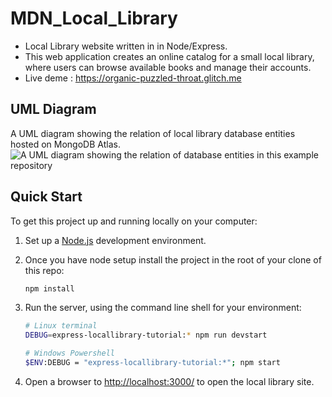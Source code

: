 # MDN_Local_Library

- Local Library website written in in Node/Express.
- This web application creates an online catalog for a small local library, where users can browse available books and manage their accounts.
- Live deme : https://organic-puzzled-throat.glitch.me

## UML Diagram
A UML diagram showing the relation of local library database entities hosted on MongoDB Atlas.
![A UML diagram showing the relation of database entities in this example repository](https://raw.githubusercontent.com/mdn/express-locallibrary-tutorial/main/public/images/Library%20Website%20-%20Mongoose_Express.png)

## Quick Start

To get this project up and running locally on your computer:

1. Set up a [Node.js](https://wiki.developer.mozilla.org/en-US/docs/Learn/Server-side/Express_Nodejs/development_environment) development environment.
2. Once you have node setup install the project in the root of your clone of this repo:

   ```bash
   npm install
   ```
3. Run the server, using the command line shell for your environment:

   ```bash
   # Linux terminal
   DEBUG=express-locallibrary-tutorial:* npm run devstart
   
   # Windows Powershell
   $ENV:DEBUG = "express-locallibrary-tutorial:*"; npm start
   ```
4. Open a browser to <http://localhost:3000/> to open the local library site.
